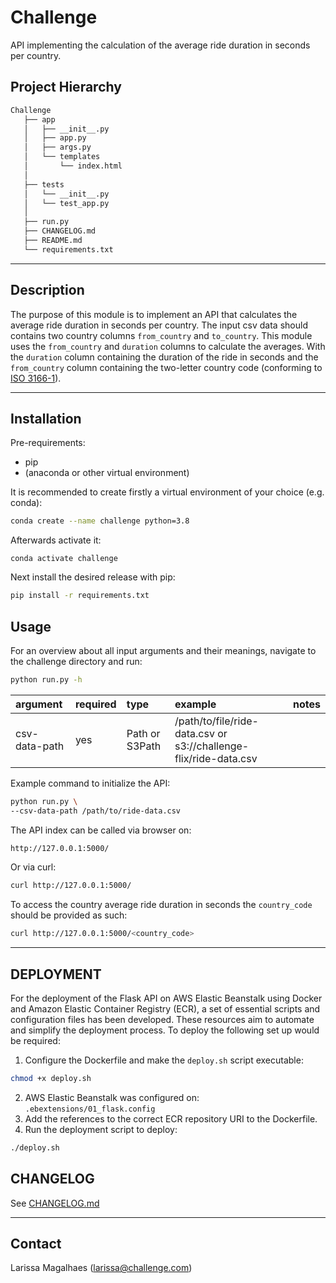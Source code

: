 # Challenge
API implementing the calculation of the average ride duration in seconds per country.

## Project Hierarchy

``` bash
Challenge
   ├── app
   │   ├── __init__.py
   │   ├── app.py
   │   ├── args.py
   │   └── templates
   │       └── index.html
   │
   ├── tests
   │   └── __init__.py
   │   └── test_app.py
   │
   ├── run.py
   ├── CHANGELOG.md
   ├── README.md
   └── requirements.txt

```
----

## Description

The purpose of this module is to implement an API that calculates the average ride duration in seconds per
country. The input csv data should contains two country columns `from_country` and  `to_country`. This module 
uses the `from_country` and `duration` columns to calculate the averages. With the `duration` column containing
the duration of the ride in seconds and the `from_country` column containing the two-letter country code 
(conforming to [ISO 3166-1](https://en.wikipedia.org/wiki/ISO_3166-1_alpha-2)).

----

## Installation

Pre-requirements:
- pip
- (anaconda or other virtual environment)

It is recommended to create firstly a virtual environment of your choice (e.g. conda):

```bash
conda create --name challenge python=3.8
```

Afterwards activate it:

```
conda activate challenge
```

Next install the desired release with pip:

```bash
pip install -r requirements.txt
```

## Usage

For an overview about all input arguments and their meanings, navigate to the challenge directory and run:
```bash
python run.py -h
```

| argument             | required | type     | example                                                                               |  notes                                                                   | 
|:---------------------|:---------|:---------|:--------------------------------------------------------------------------------------|:-----------------------------------------------------------------------|
| csv-data-path   | yes      | Path or S3Path | /path/to/file/ride-data.csv or s3://challenge-flix/ride-data.csv     |                        



Example command to initialize the API:

```bash
python run.py \
--csv-data-path /path/to/ride-data.csv
```

The API index can be called via browser on:

```bash
http://127.0.0.1:5000/
```

Or via curl:
```bash
curl http://127.0.0.1:5000/
```

To access the country average ride duration in seconds the `country_code` should be provided as such:
```bash
curl http://127.0.0.1:5000/<country_code>
```
----
## DEPLOYMENT
For the deployment of the Flask API on AWS Elastic Beanstalk using Docker and Amazon Elastic Container Registry (ECR), a set of essential scripts and configuration files has been developed. These resources aim to automate and simplify the deployment process. To deploy the following set up would be required:

1. Configure the Dockerfile and make the `deploy.sh` script executable:
```bash
chmod +x deploy.sh
```
2. AWS Elastic Beanstalk was configured on: `.ebextensions/01_flask.config`
3. Add the references to the correct ECR repository URI to the Dockerfile.
4. Run the deployment script to deploy:
```bash
./deploy.sh
```

## CHANGELOG

See [CHANGELOG.md](CHANGELOG.md)

----

## Contact

Larissa Magalhaes ([larissa@challenge.com](mailto:larissa@chalenge.com))

